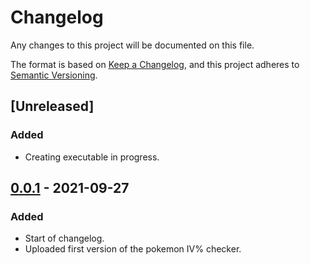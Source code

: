 # Changelog

Any changes to this project will be documented on this file.

The format is based on [Keep a Changelog],
and this project adheres to [Semantic Versioning].

## [Unreleased]
### Added
- Creating executable in progress.

## [0.0.1] - 2021-09-27
### Added
- Start of changelog.
- Uploaded first version of the pokemon IV% checker.

[Keep a Changelog]: https://www.keepachangelog.com/en/
[Semantic Versioning]: https://www.semver.org/
[0.0.1]: https://github.com/KaizNG/Pokemon-IV-Percentage/releases/tag/v0.0.1
